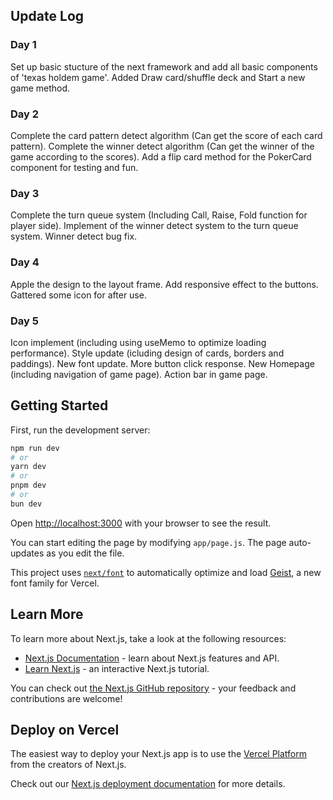 ## Update Log

### Day 1
Set up basic stucture of the next framework and add all basic components of 'texas holdem game'. 
Added Draw card/shuffle deck and Start a new game method.

### Day 2
Complete the card pattern detect algorithm (Can get the score of each card pattern).
Complete the winner detect algorithm (Can get the winner of the game according to the scores).
Add a flip card method for the PokerCard component for testing and fun.

### Day 3
Complete the turn queue system (Including Call, Raise, Fold function for player side).
Implement of the winner detect system to the turn queue system.
Winner detect bug fix.

### Day 4
Apple the design to the layout frame.
Add responsive effect to the buttons.
Gattered some icon for after use.

### Day 5
Icon implement (including using useMemo to optimize loading performance). 
Style update (icluding design of cards, borders and paddings).
New font update.
More button click response.
New Homepage (including navigation of game page).
Action bar in game page.

## Getting Started

First, run the development server:

```bash
npm run dev
# or
yarn dev
# or
pnpm dev
# or
bun dev
```

Open [http://localhost:3000](http://localhost:3000) with your browser to see the result.

You can start editing the page by modifying `app/page.js`. The page auto-updates as you edit the file.

This project uses [`next/font`](https://nextjs.org/docs/app/building-your-application/optimizing/fonts) to automatically optimize and load [Geist](https://vercel.com/font), a new font family for Vercel.

## Learn More

To learn more about Next.js, take a look at the following resources:

- [Next.js Documentation](https://nextjs.org/docs) - learn about Next.js features and API.
- [Learn Next.js](https://nextjs.org/learn) - an interactive Next.js tutorial.

You can check out [the Next.js GitHub repository](https://github.com/vercel/next.js) - your feedback and contributions are welcome!

## Deploy on Vercel

The easiest way to deploy your Next.js app is to use the [Vercel Platform](https://vercel.com/new?utm_medium=default-template&filter=next.js&utm_source=create-next-app&utm_campaign=create-next-app-readme) from the creators of Next.js.

Check out our [Next.js deployment documentation](https://nextjs.org/docs/app/building-your-application/deploying) for more details.

